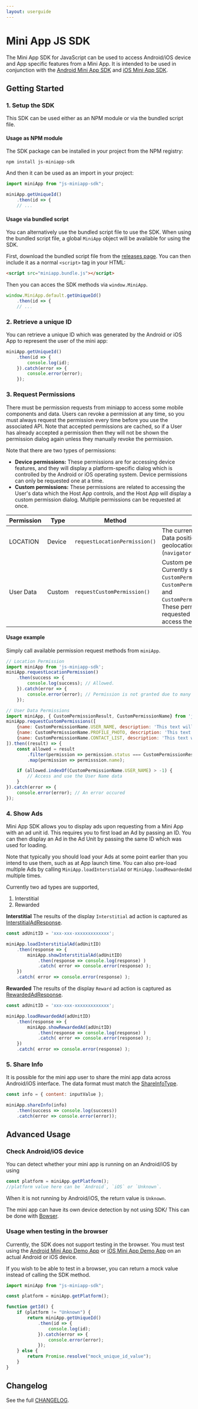 ```yaml
---
layout: userguide
---
```


# Mini App JS SDK

The Mini App SDK for JavaScript can be used to access Android/iOS device and App specific features from a Mini App. It is intended to be used in conjunction with the [Android Mini App SDK](https://github.com/rakutentech/android-miniapp) and [iOS Mini App SDK](https://github.com/rakutentech/ios-miniapp).

## Getting Started

### 1. Setup the SDK

This SDK can be used either as an NPM module or via the bundled script file.

#### Usage as NPM module

The SDK package can be installed in your project from the NPM registry:

```
npm install js-miniapp-sdk
```

And then it can be used as an import in your project:

```javascript
import miniApp from "js-miniapp-sdk";

miniApp.getUniqueId()
    .then(id => {
    // ...
```

#### Usage via bundled script
You can alternatively use the bundled script file to use the SDK. When using the bundled script file, a global `MiniApp` object will be available for using the SDK.

First, download the bundled script file from the [releases page](https://github.com/rakutentech/js-miniapp/releases). You can then include it as a normal `<script>` tag in your HTML:

```html
<script src="miniapp.bundle.js"></script>
```

Then you can acces the SDK methods via `window.MiniApp`.

```javascript
window.MiniApp.default.getUniqueId()
    .then(id => {
    // ...
```

### 2. Retrieve a unique ID

You can retrieve a unique ID which was generated by the Android or iOS App to represent the user of the mini app:

```javascript
miniApp.getUniqueId()
	.then(id => {
		console.log(id);
	}).catch(error => {
		console.error(error);
	});
```

### 3. Request Permissions

There must be permission requests from miniapp to access some mobile components and data. Users can revoke a permission at any time, so you must always request the permission every time before you use the associated API. Note that accepted permissions are cached, so if a User has already accepted a permission then they will not be shown the permission dialog again unless they manually revoke the permission.

Note that there are two types of permissions:
- **Device permissions:** These permissions are for accessing device features, and they will display a platform-specific dialog which is controlled by the Android or iOS operating system. Device permissions can only be requested one at a time.
- **Custom permissions:** These permissions are related to accessing the User's data which the Host App controls, and the Host App will display a custom permission dialog. Multiple permissions can be requested at once.

| Permission | Type | Method | Description |
| --- | --- | --- | --- |
| LOCATION | Device | `requestLocationPermission()` | The current location of the device.<br>Data position can be accessible via geolocation request (`navigator.geolocation`). |
| User Data | Custom | `requestCustomPermission()` | Custom permissions for User Data. Currently supported types are `CustomPermissionName.USER_NAME`, `CustomPermissionName.PROFILE_PHOTO`, and `CustomPermissionName.CONTACT_LIST`. These permisions should be requested before you attempt to access the User's data. |

#### Usage example

Simply call available permission request methods from `miniApp`.

```javascript
// Location Permission
import miniApp from 'js-miniapp-sdk';
miniApp.requestLocationPermission()
	.then(success => {
		console.log(success); // Allowed.
	}).catch(error => {
		console.error(error); // Permission is not granted due to many circumstances.
    });
```

```javascript
// User Data Permissions
import miniApp, { CustomPermissionResult, CustomPermissionName} from 'js-miniapp-sdk';
miniApp.requestCustomPermissions([
    {name: CustomPermissionName.USER_NAME, description: 'This text will be shown to the user.'},
    {name: CustomPermissionName.PROFILE_PHOTO, description: 'This text will be shown to the user.'},
    {name: CustomPermissionName.CONTACT_LIST, description: 'This text will be shown to the user.'}
]).then((result) => {
    const allowed = result
        .filter(permission => permission.status === CustomPermissionResult.ALLOWED)
        .map(permission => permisssion.name);

    if (allowed.indexOf(CustomPermissionName.USER_NAME) > -1) {
        // Access and use the User Name data
    }
}).catch(error => {
    console.error(error); // An error occured
});
```

### 4. Show Ads

Mini App SDK allows you to display ads upon requesting from a Mini App with an ad unit id.
This requires you to first load an Ad by passing an ID. You can then display an Ad in the Ad Unit by passing the same ID which was used for loading.

Note that typically you should load your Ads at some point earlier than you intend to use them, such as at App launch time. You can also pre-load multiple Ads by calling `MiniApp.loadInterstialAd` or `MiniApp.loadRewardedAd` multiple times.

Currently two ad types are supported,
1. Interstitial
2. Rewarded

**Interstitial**
The results of the display `Interstitial` ad action is captured as [InterstitialAdResponse](src/types/responseTypes/interstitial/index.ts).

```javascript
const adUnitID = 'xxx-xxx-xxxxxxxxxxxxx';

miniApp.loadInterstitialAd(adUnitID)
    .then(response => {
        miniApp.showInterstitialAd(adUnitID)
            .then(response => console.log(response) )
            .catch( error => console.error(response) );
    })
    .catch( error => console.error(response) );
```
**Rewarded**
The results of the display `Reward` ad action is captured as [RewardedAdResponse](src/types/responseTypes/rewarded/index.ts).

```javascript
const adUnitID = 'xxx-xxx-xxxxxxxxxxxxx';

miniApp.loadRewardedAd(adUnitID)
    .then(response => {
        miniApp.showRewardedAd(adUnitID)
            .then(response => console.log(response) )
            .catch( error => console.error(response) );
    })
    .catch( error => console.error(response) );
```

### 5. Share Info

It is possible for the mini app user to share the mini app data across Android/iOS interface. The data format must match the [ShareInfoType](src/types/ShareInfoType.ts).

```javascript
const info = { content: inputValue };

miniApp.shareInfo(info)
    .then(success => console.log(success))
    .catch(error => console.error(error));
```

## Advanced Usage

### Check Android/iOS device
You can detect whether your mini app is running on an Android/iOS by using

```javascript
const platform = miniApp.getPlatform();
//platform value here can be `Android`, `iOS` or `Unknown`.
```
When it is not running by Android/iOS, the return value is `Unknown`.

The mini app can have its own device detection by not using SDK/
This can be done with [Bowser](https://github.com/lancedikson/bowser).

### Usage when testing in the browser
Currently, the SDK does not support testing in the browser. You must test using the [Android Mini App Demo App](https://github.com/rakutentech/android-miniapp) or [iOS Mini App Demo App](https://github.com/rakutentech/ios-miniapp) on an actual Android or iOS device.

If you wish to be able to test in a browser, you can return a mock value instead of calling the SDK method.

```javascript
import miniApp from "js-miniapp-sdk";

const platform = miniApp.getPlatform();

function getId() {
    if (platform != "Unknown") {
        return miniApp.getUniqueId()
            .then(id => {
                console.log(id);
            }).catch(error => {
                console.error(error);
            });
    } else {
        return Promise.resolve("mock_unique_id_value");
    }
}
```

## Changelog

See the full [CHANGELOG](https://github.com/rakutentech/js-miniapp/blob/master/js-miniapp-sdk/CHANGELOG.md).
